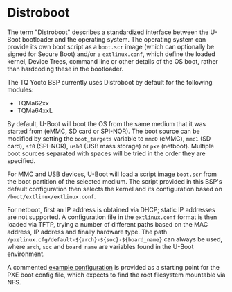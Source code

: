 # Distroboot

The term "Distroboot" describes a standardized interface between the U-Boot
bootloader and the operating system. The operating system can provide its own
boot script as a `boot.scr` image (which can optionally be signed for Secure
Boot) and/or a `extlinux.conf`, which define the loaded kernel, Device Trees,
command line or other details of the OS boot, rather than hardcoding these
in the bootloader.

The TQ Yocto BSP currently uses Distroboot by default for the following modules:

- TQMa62xx
- TQMa64xxL

By default, U-Boot will boot the OS from the same medium that it was started
from (eMMC, SD card or SPI-NOR). The boot source can be modified by setting
the `boot_targets` variable to `mmc0` (eMMC), `mmc1` (SD card), `sf0` (SPI-NOR),
`usb0` (USB mass storage) or `pxe` (netboot). Multiple boot sources separated
with spaces will be tried in the order they are specified.

For MMC and USB devices, U-Boot will load a script image `boot.scr` from the
boot partition of the selected medium. The script provided in this BSP's
default configuration then selects the kernel and its configuration based on
`/boot/extlinux/extlinux.conf`.

For netboot, first an IP address is obtained via DHCP; static IP addresses are
not supported. A configuration file in the `extlinux.conf` format is then loaded
via TFTP, trying a number of different paths based on the MAC address,
IP address and finally hardware type. The path
`/pxelinux.cfg/default-${arch}-${soc}-${board_name}` can always be used,
where `arch`, `soc` and `board_name` are variables found in the U-Boot
environment.

A commented [example configuration](examples/pxelinux.cfg) is provided as a
starting point for the PXE boot config file, which expects to find the root
filesystem mountable via NFS.
